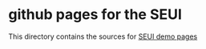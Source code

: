 # github pages for the SEUI

This directory contains the sources for [SEUI demo pages](https://sehrentos.github.io/seui/)
